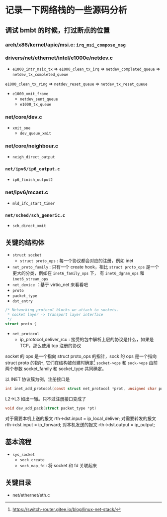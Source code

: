 # 记录一下网络栈的一些源码分析

## 调试 bmbt 的时候，打过断点的位置

### arch/x86/kernel/apic/msi.c: `irq_msi_compose_msg`

### drivers/net/ethernet/intel/e1000e/netdev.c

- `e1000_intr_msix_tx` => `e1000_clean_tx_irq` => `netdev_completed_queue` => `netdev_tx_completed_queue`

`e1000_clean_tx_ring` => `netdev_reset_queue` => `netdev_tx_reset_queue`

- `e1000_xmit_frame`
  - `netdev_sent_queue`
  - `e1000_tx_queue`

### net/core/dev.c
- `xmit_one`
  - `dev_queue_xmit`

### net/core/neighbour.c
- `neigh_direct_output`

### `net/ipv6/ip6_output.c`

- `ip6_finish_output2`

### net/ipv6/mcast.c
- `mld_ifc_start_timer`

### `net/sched/sch_generic.c`
- `sch_direct_xmit`

## 关键的结构体
- `struct socket`
  - `struct proto_ops` : 每一个协议都会对应的注册，例如 inet
- `net_proto_family` : 只有一个 create hook，相比 `struct proto_ops` 是一个更大的分类，例如在 `inet6_family_ops` 下， 有 `inet6_dgram_ops` 和 `inet6_stream_ops`
- `net_device` ：基于 virtio_net 来看看吧
- `proto`
- `packet_type`
- `dst_entry`

```c
/* Networking protocol blocks we attach to sockets.
 * socket layer -> transport layer interface
 */
struct proto {
```
- `net_protocol`
  - ip_protocol_deliver_rcu : 接受的包中解析上层的协议是什么，如果是 TCP，那么使用 tcp 注册的协议

socket 的 ops 是一个指向 struct proto_ops 的指针，sock 的 ops 是一个指向 struct proto 的指针, 它们在结构被创建时确定[^1]
`socket->ops` 和 `sock->ops` 由前两个参数 socket_family 和 socket_type 共同确定。

以 INET 协议簇为例，注册接口是
```c
int inet_add_protocol(const struct net_protocol *prot, unsigned char protocol);
```

L2->L3 如出一辙。只不过注册接口变成了
```c
void dev_add_pack(struct packet_type *pt)
```

对于需要本机上送的报文
 rth->dst.input = ip_local_deliver;
对需要转发的报文
 rth->dst.input = ip_forward;
对本机发送的报文
 rth->dst.output = ip_output;

## 基本流程
- `sys_socket`
  - `sock_create`
  - `sock_map_fd` : 将 socket 和 fd 关联起来

## 关键目录
- net/ethernet/eth.c

[^1]: https://switch-router.gitee.io/blog/linux-net-stack/
